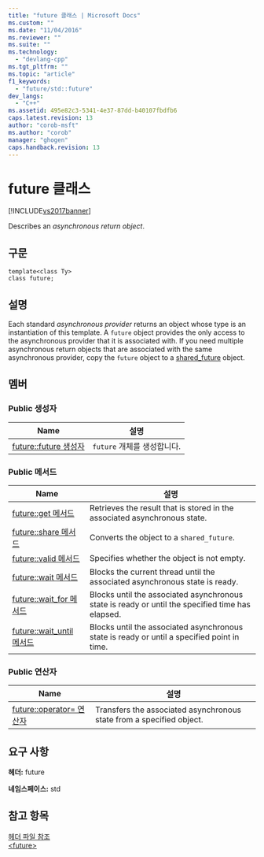```yaml
---
title: "future 클래스 | Microsoft Docs"
ms.custom: ""
ms.date: "11/04/2016"
ms.reviewer: ""
ms.suite: ""
ms.technology: 
  - "devlang-cpp"
ms.tgt_pltfrm: ""
ms.topic: "article"
f1_keywords: 
  - "future/std::future"
dev_langs: 
  - "C++"
ms.assetid: 495e82c3-5341-4e37-87dd-b40107fbdfb6
caps.latest.revision: 13
author: "corob-msft"
ms.author: "corob"
manager: "ghogen"
caps.handback.revision: 13
---
```

# future 클래스
[!INCLUDE[vs2017banner](../assembler/inline/includes/vs2017banner.md)]

Describes an *asynchronous return object*.  
  
## 구문  
  
```  
template<class Ty>  
class future;  
```  
  
## 설명  
 Each standard *asynchronous provider* returns an object whose type is an instantiation of this template.  A `future` object provides the only access to the asynchronous provider that it is associated with.  If you need multiple asynchronous return objects that are associated with the same asynchronous provider, copy the `future` object to a [shared\_future](../standard-library/shared-future-class.md) object.  
  
## 멤버  
  
### Public 생성자  
  
|Name|설명|  
|----------|--------|  
|[future::future 생성자](../Topic/future::future%20Constructor.md)|`future` 개체를 생성합니다.|  
  
### Public 메서드  
  
|Name|설명|  
|----------|--------|  
|[future::get 메서드](../Topic/future::get%20Method.md)|Retrieves the result that is stored in the associated asynchronous state.|  
|[future::share 메서드](../Topic/future::share%20Method.md)|Converts the object to a `shared_future`.|  
|[future::valid 메서드](../Topic/future::valid%20Method.md)|Specifies whether the object is not empty.|  
|[future::wait 메서드](../Topic/future::wait%20Method.md)|Blocks the current thread until the associated asynchronous state is ready.|  
|[future::wait\_for 메서드](../Topic/future::wait_for%20Method.md)|Blocks until the associated asynchronous state is ready or until the specified time has elapsed.|  
|[future::wait\_until 메서드](../Topic/future::wait_until%20Method.md)|Blocks until the associated asynchronous state is ready or until a specified point in time.|  
  
### Public 연산자  
  
|Name|설명|  
|----------|--------|  
|[future::operator\= 연산자](../Topic/future::operator=%20Operator.md)|Transfers the associated asynchronous state from a specified object.|  
  
## 요구 사항  
 **헤더:** future  
  
 **네임스페이스:** std  
  
## 참고 항목  
 [헤더 파일 참조](../standard-library/cpp-standard-library-header-files.md)   
 [\<future\>](../standard-library/future.md)